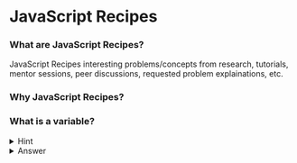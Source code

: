 # JavaScript Recipes

### What are JavaScript Recipes?
JavaScript Recipes interesting problems/concepts from research, tutorials, mentor sessions, peer discussions, requested problem explainations, etc.

### Why JavaScript Recipes?





### What is a variable?
<details><summary>Hint</summary>
<p> 
  This is a hint for the question.
</p>
</details>

<details><summary>Answer</summary>
<p>

#### yes, even hidden code blocks!

```javascript
function add(num1, num2) {
  return num1 + num2;
}

console.log(add(1,2))
```

</p>
</details>
